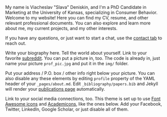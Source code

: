 My name is Viacheslav "Slava" Deniskin, and I'm a PhD Candidate in Marketing at the University of Kansas, specializing in Consumer Behavior. Welcome to my website! Here you can find my CV, resume, and other relevant professional documents. You can also explore and learn more about me, my current projects, and my other interests.

If you have any questions, or just want to start a chat, use the [contact tab](/deniskin04/contact) to reach out.

Write your biography here. Tell the world about yourself. Link to your favorite [subreddit](http://reddit.com). You can put a picture in, too. The code is already in, just name your picture `prof_pic.jpg` and put it in the `img/` folder.

Put your address / P.O. box / other info right below your picture. You can also disable any these elements by editing `profile` property of the YAML header of your `_pages/about.md`. Edit `_bibliography/papers.bib` and Jekyll will render your [publications page](/al-folio/publications/) automatically.

Link to your social media connections, too. This theme is set up to use [Font Awesome icons](https://fontawesome.com/) and [Academicons](https://jpswalsh.github.io/academicons/), like the ones below. Add your Facebook, Twitter, LinkedIn, Google Scholar, or just disable all of them.
